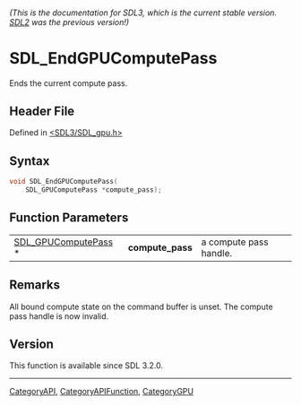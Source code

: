 ###### (This is the documentation for SDL3, which is the current stable version. [SDL2](https://wiki.libsdl.org/SDL2/) was the previous version!)
# SDL_EndGPUComputePass

Ends the current compute pass.

## Header File

Defined in [<SDL3/SDL_gpu.h>](https://github.com/libsdl-org/SDL/blob/main/include/SDL3/SDL_gpu.h)

## Syntax

```c
void SDL_EndGPUComputePass(
    SDL_GPUComputePass *compute_pass);
```

## Function Parameters

|                                            |                  |                        |
| ------------------------------------------ | ---------------- | ---------------------- |
| [SDL_GPUComputePass](SDL_GPUComputePass) * | **compute_pass** | a compute pass handle. |

## Remarks

All bound compute state on the command buffer is unset. The compute pass
handle is now invalid.

## Version

This function is available since SDL 3.2.0.

----
[CategoryAPI](CategoryAPI), [CategoryAPIFunction](CategoryAPIFunction), [CategoryGPU](CategoryGPU)

